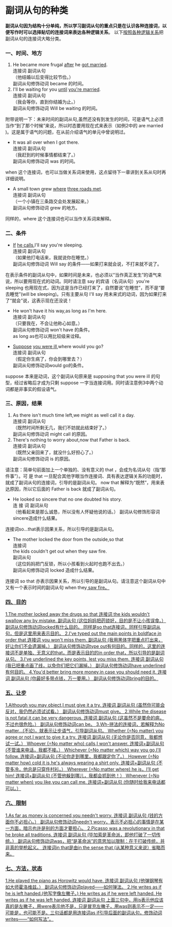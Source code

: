 # 副词从句的种类

<b>副词从句因为结构十分单纯，所以学习副词从句的重点只是在**认识各种连接词**，以便写作时可以选择贴切的连接词来**表达各种逻辑关系**</b>。  以下<u>按照各种逻辑关系</u>把副词从句的连接词大略分类。

### 一、时间、地方


1. He became more frugal <u>after</u> he <u>got married</u>.  
连接词 副词从句  
（他结婚以后变得比较节俭。）  
副词从句修饰动词 became 的时间。  
2. I'll be waiting for you <u>until</u> <u>you're married</u>.  
连接词 副词从句  
（我会等你，直到你结婚为止。）  
副词从句修饰动词 Will be waiting 的时间。  

附带说明一下：未来时间的副词从句,虽然还没有到发生的时间，可是语气上必须当作“到了那个时候”来说，所以时态要用现在式来表示（如例2中的 are married )。这是属于语气的问题，在从前介绍语气的单元中曾说明过。  

- It was all over when I got there.  
连接词 副词从句  
（我赶到的时候事情都结束了。）  
副词从句修饰动词 was 的时间。  

when 这个连接词，也可以当做关系词来使用，这点留待下一章讲到关系从句时再详细说明。  
- A small town grew <u>where</u> <u>three roads met</u>.  
连接词 副词从句  
（一个小镇在三条路交会处发展起来。）  
副词从句修饰动词 grew 的地方。  

同样的，where 这个连接词也可以当作关系词来解释。

### 二、条件


- <u>If</u> <u>he calls</u>,I'll say you're sleeping.  
连接词 副词从句  
（如果他打电话来，我就说你在睡觉。）  
副词从句修饰动词 Will say 的条件——如果打来就会说，不打来就不说了。  

在表示条件的副词从句中，如果时间是未来，也必须以“当作真正发生”的语气来说，所以要用现在式的动词。同时请注意 say 的宾语（名词从句）you're sleeping 也用现在式，因为这是当作已经打来了，自然要说“在睡觉”，而不是“要去睡觉”(will be sleeping)。只有主要从句 I'll say 用未来式的动词，因为如果打来了“就会”说，这表示现在还没说！  

- He won't have it his way,as long as I'm here.  
连接词 副词从句  
（只要我在，不会让他称心如意。）  
副词从句修饰动词 won't have 的条件。  
as long as也可以用比较级来诠释。  

- <u>Suppose</u> <u>you were ill</u>,where would you go?  
连接词 副词从句  
（假定你生病了，你会到哪里去？）  
副词从句修饰动词would go的条件。  

suppose 本来是动词，这个副词从句原来是 supposing that you were ill  的句型，经过省略后才成为只剩 suppose 一字当连接词用。同时请注意例3中两个动词都是非事实的假设语气。

### 三、原因，结果


1. As there isn't much time left,we might as well call it a day.  
连接词 副词从句  
（既然时间所剩无几，我们不妨就此结束好了。）  
副词从句修饰动词 might call 的原因。  
2. There's nothing to worry about,now that Father is back.  
连接词 副词从句  
（既然父亲回来了，就没什么好担心了。）  
副词从句修饰动词 is 的原因。

请注意：简单句前面加上一个单独的、没有意义的 that ，会成为名词从句（指“那件事”）。可 是 that 一旦配合其他字眼当作连接词、具有表达逻辑关系的功能时，就成了副词从句的连接词，引导的是副词从句。 now that 解释为“既然”，用来表达原因，所以它后面的 Father is back 就成了副词从句。  

- He looked so sincere that no one doubted his story.  
连 接 词 副词从句  
（他看起来是那么诚恳，所以没有人怀疑他说的话。）
副词从句修饰形容词sincere造成什么结果。

连接词so...that表示因果关系，所以引导的是副词从句。

- The mother locked the door from the outside,so that  
连接词  
the kids couldn't get out when they saw fire.  
副词从句  
（这位妈妈把门反锁，所以小孩看到火起时也跑不出去。）  
副词从句修饰动词 locked 造成什么结果。  

连接词 so that 亦表示因果关系，所以引导的是副词从句。请注意这个副词从句中又有一个表示时间的副词从句 when they<u> saw fire。

### 四、目的


1.The mother locked away the drugs so that
连接词
the kids wouldn't swallow any by mistake.
副词从句
(这位妈妈把药锁好，目的是不让小孩误食。）
副词从句修饰动词locked有什么目的。
同样是so that连接词，同样引导副词从句，但是这里用来表示目的。
2.I've typed out the main points in boldface,in order that
连接词
you won't miss them.
副词从句
(我用黑体字把重点打出来，好让你们不会遗漏掉。）
副词从句修饰动词type out有何目的。同样的，这里的连接词不是单独、无意义的that，而是表示目的的in order that，所以引导的是副词从句。
3.I've underlined the key points, lest you miss them.
连接词 副词从句
(我已把重点画了线，以免你们把它们漏掉。）
副词从句修饰动词have underlined有何目的。
4.You'd better bring more money,in case you should need it.
连接词 副词从句
(你最好多带点钱，万一要用。）
副词从句修饰动词bring的目的。

### 五、让步


1.Although you may object,I must give it a try.
连接词 副词从句
(虽然你可能会反对，我仍然必须试试看。）
副词从句修饰动词must give。
2.While the disease is not fatal,it can be very dangerous.
连接词 副词从句
(这虽然不是要命的病，不过也很危险。）
副词从句修饰动词can be。
3.Wh-拼法的连接词，若解释为No matter...(不论)，就表示让步语气，引导副词从句。
Whether (=No matter) you agree or not,I want to give it a try.
连接词 副词从句
(无论你是否同意，我都想试一试。）
Whoever (=No matter who) calls,I won't answer.
连接词+副词从句
(不管谁来电话，我都不接。）
Whichever (=No matter which) way you go,I'll follow.
连接词+副词从句
(不论你走到哪里，我都跟定你了。）
However (=No matter how) cold it is,he's always wearing a shirt only.
连接词+副词从句
(不管多冷，他总是只穿件村衫。）
Wherever (=No matter where) he is，I’ll get him!
连接词+副词从句
(不管他躲到哪儿，我都会抓到他！）
Whenever (=No matter when) you like,you can call me.
连接词+副词从句
(你随时给我来电话都可以。）

### 六、限制


1.As far as money is concerned,you needn't worry.
连接词 副词从句
(钱的方面你不必担心。）
副词从句修饰动词needn't worry，表示不必担心的事情是在某一方面，暗示也许是别的方面才要担心。
2.Picasso was a revolutionary in that he broke all traditions.
连接词 副词从句
(毕加索是革命派，即他打破了一切传统。）
副词从句修饰动词was，把“是革命派”的意思加以限制：在于打破传统，并非真的举枪起义。
连接词in that是由in the sense that (从某种意义来说）省略而来。

### 七、方法，状态


1.He played the piano as Horowitz would have.
连接词 副词从句
(他弹钢琴有如大师霍洛维兹。）
副词从句修饰动词played——如何弹法。
2.He writes as if he is left handed.(他写字像左撇子。)
He writes as if he were left handed.
He writes as if he was left handed.
连接词 副词从句
上面三句中，用is表示他应该真的是左撇子，用were表示他不是，只是冒充左撇子，用was则表示不一定——可能是，也可能不是。三句话都是用连接词as if引导后面的副词从句，修饰动词 writes——“如何写法”。